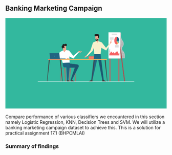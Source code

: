 ## Banking Marketing Campaign
![bank](images/intro.png)

Compare performance of various classifiers we encountered in this section namely Logistic Regression, KNN, Decision Trees and SVM. 
We will utilize a banking marketing campaign dataset to achieve this. This is a solution for practical assignment 17.1 (BHPCMLAI)

### Summary of findings
